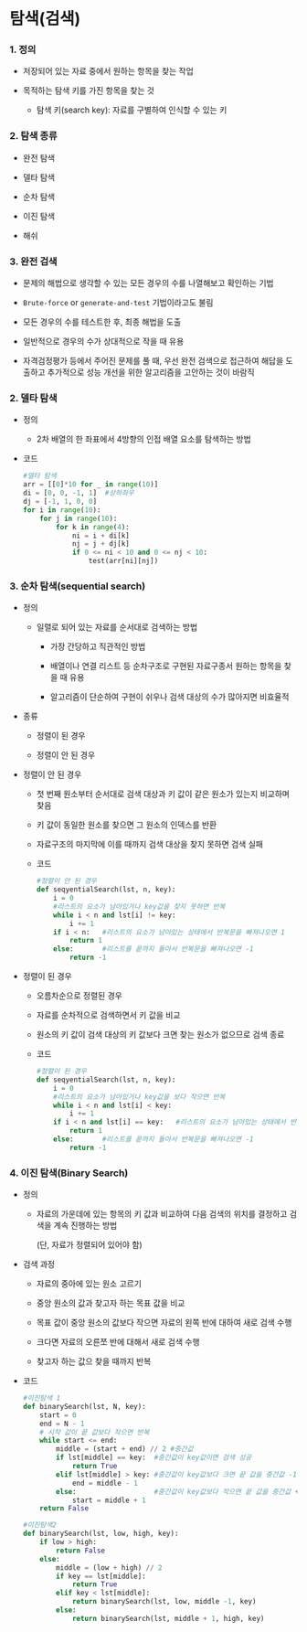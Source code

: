 # 탐색(검색)

### 1. 정의

- 저장되어 있는 자료 중에서 원하는 항목을 찾는 작업

- 목적하는 탐색 키를 가진 항목을 찾는 것
  
  - 탐색 키(search key): 자료를 구별하여 인식할 수 있는 키

### 2. 탐색 종류

- 완전 탐색

- 델타 탐색

- 순차 탐색

- 이진 탐색

- 해쉬

### 3. 완전 검색

- 문제의 해법으로 생각할 수 있는 모든 경우의 수를 나열해보고 확인하는 기법

- `Brute-force` or `generate-and-test` 기법이라고도 불림

- 모든 경우의 수를 테스트한 후, 최종 해법을 도출

- 일반적으로 경우의 수가 상대적으로 작을 때 유용

- 자격검정평가 등에서 주어진 문제를 풀 때, 우선 완전 검색으로 접근하여 해답을 도출하고 추가적으로 성능 개선을 위한 알고리즘을 고안하는 것이 바람직

### 2. 델타 탐색

- 정의
  
  - 2차 배열의 한 좌표에서 4방향의 인접 배열 요소를 탐색하는 방법

- 코드
  
  ```python
  #델타 탐색
  arr = [[0]*10 for _ in range(10)]
  di = [0, 0, -1, 1]  #상하좌우
  dj = [-1, 1, 0, 0]
  for i in range(10):
      for j in range(10):
          for k in range(4):
              ni = i + di[k]
              nj = j + dj[k]
              if 0 <= ni < 10 and 0 <= nj < 10:
                  test(arr[ni][nj])
  ```

### 3. 순차 탐색(sequential search)

- 정의
  
  - 일렬로 되어 있는 자료를 순서대로 검색하는 방법
    
    - 가장 간당하고 직관적인 방법
    
    - 배열이나 연결 리스트 등 순차구조로 구현된 자료구종서 원하는 항목을 찾을 때 유용
    
    - 알고리즘이 단순하여 구현이 쉬우나 검색 대상의 수가 많아지면 비효율적

- 종류
  
  - 정렬이 된 경우
  
  - 정렬이 안 된 경우

- 정렬이 안 된 경우
  
  - 첫 번째 원소부터 순서대로 검색 대상과 키 값이 같은 원소가 있는지 비교하며 찾음
  
  - 키 값이 동일한 원소를 찾으면 그 원소의 인덱스를 반환
  
  - 자료구조의 마지막에 이를 때까지 검색 대상을 찾지 못하면 검색 실패
  
  - 코드
    
    ```python
    #정렬이 안 된 경우
    def seqyentialSearch(lst, n, key):
        i = 0
        #리스트의 요소가 남아있거나 key값을 찾지 못하면 반복
        while i < n and lst[i] != key:  
            i += 1
        if i < n:   #리스트의 요소가 남아있는 상태에서 반복문을 빠져나오면 1
            return 1
        else:       #리스트를 끝까지 돌아서 반복문을 빠져나오면 -1
            return -1
    ```

- 정렬이 된 경우
  
  - 오름차순으로 정렬된 경우
  
  - 자료를 순차적으로 검색하면서 키 값을 비교
  
  - 원소의 키 값이 검색 대상의 키 값보다 크면 찾는 원소가 없으므로 검색 종료
  
  - 코드
    
    ```python
    #정렬이 된 경우
    def seqyentialSearch(lst, n, key):
        i = 0
        #리스트의 요소가 남아있거나 key값을 보다 작으면 반복
        while i < n and lst[i] < key:  
            i += 1
        if i < n and lst[i] == key:   #리스트의 요소가 남아있는 상태에서 반복문을 나오고 key값을 찾은 경우
            return 1
        else:       #리스트를 끝까지 돌아서 반복문을 빠져나오면 -1
            return -1
    ```

### 4. 이진 탐색(Binary Search)

- 정의 
  
  - 자료의 가운데에 있는 항목의 키 값과 비교하여 다음 검색의 위치를 결정하고 검색을 계속 진행하는 방법
    
    (단, 자료가 정렬되어 있어야 함)

- 검색 과정
  
  - 자료의 중아에 있는 원소 고르기
  
  - 중앙 원소의 값과 찾고자 하는 목표 값을 비교
  
  - 목표 값이 중앙 원소의 값보다 작으면 자료의 왼쪽 반에 대하여 새로 검색 수행
  
  - 크다면 자료의 오른쪼 반에 대해서 새로 검색 수행
  
  - 찾고자 하는 값으 찾을 때까지 반복

- 코드
  
  ```python
  #이진탐색 1
  def binarySearch(lst, N, key):
      start = 0
      end = N - 1
      # 시작 값이 끝 값보다 작으면 반복
      while start <= end: 
          middle = (start + end) // 2 #중간값
          if lst[middle] == key:  #중간값이 key값이면 검색 성공
              return True
          elif lst[middle] > key: #중간값이 key값보다 크면 끝 값을 중간값 -1
              end = middle - 1
          else:                   #중간값이 key값보다 작으면 끝 값을 중간값 +1
              start = middle + 1
      return False
  ```
  
  ```python
  #이진탐색2
  def binarySearch(lst, low, high, key):
      if low > high:
          return False
      else:
          middle = (low + high) // 2
          if key == lst[middle]:
              return True
          elif key < lst[middle]:
              return binarySearch(lst, low, middle -1, key)
          else:
              return binarySearch(lst, middle + 1, high, key)
  ```